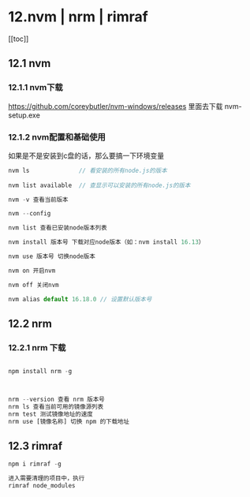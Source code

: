 # 12.nvm  | nrm | rimraf 

[[toc]]

## 12.1 nvm

### 12.1.1 nvm下载 



https://github.com/coreybutler/nvm-windows/releases 里面去下载 nvm-setup.exe





### 12.1.2 nvm配置和基础使用

如果是不是安装到c盘的话，那么要搞一下环境变量

```js
nvm ls              // 看安装的所有node.js的版本
 
nvm list available  // 查显示可以安装的所有node.js的版本

nvm -v 查看当前版本

nvm --config 

nvm list 查看已安装node版本列表

nvm install 版本号 下载对应node版本（如：nvm install 16.13）

nvm use 版本号 切换node版本

nvm on 开启nvm

nvm off 关闭nvm

nvm alias default 16.18.0 // 设置默认版本号

```





## 12.2 nrm

### 12.2.1 nrm 下载

```js

npm install nrm -g



nrm --version 查看 nrm 版本号
nrm ls 查看当前可用的镜像源列表
nrm test 测试镜像地址的速度
nrm use [镜像名称] 切换 npm 的下载地址
```



## 12.3  rimraf

```js
npm i rimraf -g

进入需要清理的项目中，执行
rimraf node_modules
```

